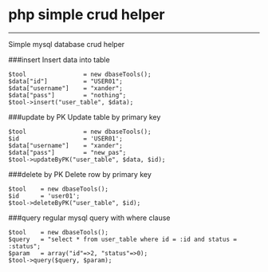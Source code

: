 # php simple crud helper
___
Simple mysql database crud helper

###insert
Insert data into table
```
$tool                = new dbaseTools();
$data["id"]          = "USER01";
$data["username"]    = "xander";
$data["pass"]        = "nothing";
$tool->insert("user_table", $data);
```

###update by PK
Update table by primary key 
```
$tool                = new dbaseTools();
$id                  = 'USER01';
$data["username"]    = "xander";
$data["pass"]        = "new_pas";
$tool->updateByPK("user_table", $data, $id);
```

###delete by PK
Delete row by primary key 
```
$tool    = new dbaseTools();
$id      = 'user01';
$tool->deleteByPK("user_table", $id);
```

###query
regular mysql query with where clause
```
$tool    = new dbaseTools();
$query   = "select * from user_table where id = :id and status = :status";
$param   = array("id"=>2, "status"=>0);
$tool->query($query, $param);
```

